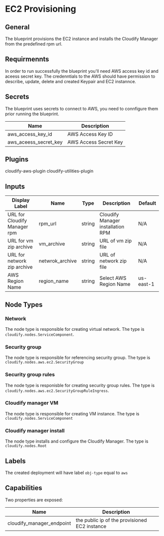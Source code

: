 # EC2 Provisioning

## General
The blueprint provisions the EC2 instance and installs the Cloudify Manager from the predefined rpm url. 

## Requirmennts
In order to run successfully the blueprint you'll need AWS access key id and aceess secret key. The credenntials to the AWS should have permission to describe, update, delete and created Keypair and EC2 instannce.

## Secrets

The blueprint uses secrets to connect to AWS, you need to connfigure them prior running the blueprint.

| Name                  | Description           |
| --------------------- | --------------------- |
| aws_access_key_id     | AWS Access Key ID     |
| aws_aceess_secret_key | AWS Access Secret Key |

## Plugins

cloudify-aws-plugin
cloudify-utilities-plugin

## Inputs

| Display Label                | Name            | Type   | Description                       | Default   |
| ---------------------------- | --------------- | ------ | --------------------------------- | --------- |
| URL for Cloudify Manager rpm | rpm_url         | string | Cloudify Manager installation RPM | N/A       |
| URL for vm zip archive       | vm_archive      | string | URL of vm zip file                | N/A       |
| URL for network zip archive  | netwrok_archive | string | URL of network zip file           | N/A       |
| AWS Region Name              | region_name     | string | Select AWS Region Name            | us-east-1 |



## Node Types

### Network
The node type is responsible for creating virtual network. 
The type is `cloudify.nodes.ServiceComponent`.

### Security group
The node type is responsible for referencing security group.
The type is `cloudify.nodes.aws.ec2.SecurityGroup`

### Security group rules
The node type is responisble for creating security group rules.
The type is `cloudify.nodes.aws.ec2.SecurityGroupRuleIngress`. 

### Cloudify manager VM
The node type is responsible for creating VM instance.
The type is `cloudify.nodes.ServiceComponent`

### Cloudify manager install
The node type installs and configure the Cloudify Manager.
The type is `cloudify.nodes.Root`


## Labels
The created deployment will have label `obj-type` equal to `aws`

## Capabilities
Two properties are exposed:

| Name                       | Description                                   |
| -------------------------- | --------------------------------------------- |
| cloudify_manager_endpoint  | the public ip of the provisioned EC2 instance |